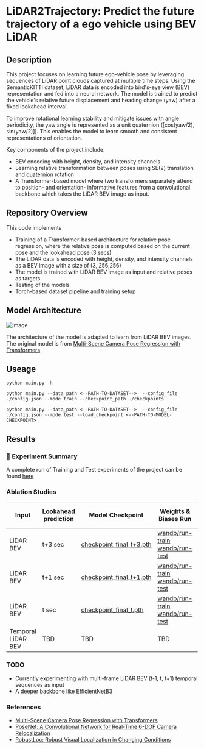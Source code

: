 # LiDAR2Trajectory: Predict the future trajectory of a ego vehicle using BEV LiDAR

## Description 

This project focuses on learning future ego-vehicle pose by leveraging sequences of LiDAR point clouds captured at multiple time steps. Using the SemanticKITTI dataset, LiDAR data is encoded into bird's-eye view (BEV) representation and fed into a neural network. The model is trained to predict the vehicle's relative future displacement and heading change (yaw) after a fixed lookahead interval.

To improve rotational learning stability and mitigate issues with angle periodicity, the yaw angle is represented as a unit quaternion ([cos(yaw/2), sin(yaw/2)]). This enables the model to learn smooth and consistent representations of orientation.

Key components of the project include:

* BEV encoding with height, density, and intensity channels
* Learning relative transformation between poses using SE(2) translation and quaternion rotation
* A Transformer-based model where two transformers separately attend to position- and orientation- informative features from a convolutional backbone which takes the LiDAR BEV image as input.


## Repository Overview 
This code implements

* Training of a Transformer-based architecture for relative pose regression, where the relative pose is computed based on the current pose and the lookahead pose (3 secs)
* The LiDAR data is encoded with height, density, and intensity channels as a BEV image with a size of (3, 256,256)
* The model is trained with LiDAR BEV image as input and relative poses as targets
* Testing of the models
* Torch-based dataset pipeline and training setup

## Model Architecture

![image](https://github.com/user-attachments/assets/d389e104-086e-4d01-9b12-604b6ffccaff)

The architecture of the model is adapted to learn from LiDAR BEV images. The original model is from [Multi-Scene Camera Pose Regression with Transformers](https://github.com/yolish/multi-scene-pose-transformer/tree/main)

## Useage
  ```
  python main.py -h
  ```

  ```
  python main.py --data_path <--PATH-TO-DATASET-->  --config_file ./config.json --mode train --checkpoint_path ./checkpoints
  ```
  ```
  python main.py --data_path <--PATH-TO-DATASET-->  --config_file ./config.json --mode test --load_checkpoint <--PATH-TO-MODEL-CHECKPOINT>
  ```


## Results 

### 🚀 Experiment Summary
A complete run of Training and Test experiments of the project can be found [here](https://wandb.ai/ravuri/trajectory-prediction)
### Ablation Studies 

| Input      | Lookahead prediction | Model Checkpoint       | Weights & Biases Run        | Median Translation Error (m) | Median Orientation Error (deg) |
|------------------|--------|-------------------------|------------------------------|------------------------|--------------------------|
| LiDAR BEV      | t+3 sec     | [checkpoint_final_t+3.pth](https://drive.google.com/file/d/1AeXCR1ehoYeTKQPjb-EUnZY5KyqzUjWL/view?usp=sharing) | [wandb/run-train](https://wandb.ai/ravuri/trajectory-prediction/runs/bdvjoxuw?nw=nwuserravuri) [wandb/run-test](https://wandb.ai/ravuri/trajectory-prediction/runs/yka7ak4l?nw=nwuserravuri) | 7.50                | 4.73                   |
| LiDAR BEV         | t+1 sec     | [checkpoint_final_t+1.pth](https://drive.google.com/file/d/1u2fav3xtP3D-kV3d7oWDYlK-StANP_FO/view?usp=sharing) | [wandb/run-train](https://wandb.ai/ravuri/trajectory-prediction/runs/t3vas6y6?nw=nwuserravuri) [wandb/run-test](https://wandb.ai/ravuri/trajectory-prediction/runs/yjzgr3si?nw=nwuserravuri)   | 2.0                  | 1.1                    |
| LiDAR BEV                 | t sec    | [checkpoint_final_t.pth ](https://drive.google.com/file/d/1gCfgXcvmW7Yc0BPjNiN6QZXG1oQY-oXe/view?usp=sharing)       | [wandb/run-train](https://wandb.ai/ravuri/trajectory-prediction/runs/tt9mjdu4?nw=nwuserravuri) [wandb/run-test](https://wandb.ai/ravuri/trajectory-prediction/runs/7x49qygr?nw=nwuserravuri)    | 0.331                   | 0.621         |
| Temporal LiDAR BEV    | TBD     | TBD | TBD | TBD                | TBD                    |

### TODO
* Currently experimenting with multi-frame LiDAR BEV (t-1, t, t+1) temporal sequences as input
* A deeper backbone like EfficientNetB3

### References
* [Multi-Scene Camera Pose Regression with Transformers](https://github.com/yolish/multi-scene-pose-transformer/tree/main)
* [PoseNet: A Convolutional Network for Real-Time 6-DOF Camera Relocalization](https://www.cv-foundation.org/openaccess/content_iccv_2015/papers/Kendall_PoseNet_A_Convolutional_ICCV_2015_paper.pdf)
* [RobustLoc: Robust Visual Localization in Changing Conditions](https://github.com/sijieaaa/RobustLoc)
